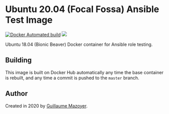 # Ubuntu 20.04 (Focal Fossa) Ansible Test Image

[![Docker Automated build](https://img.shields.io/docker/automated/gmazoyer/ansible-docker-ubuntu2004.svg?maxAge=2592000)](https://hub.docker.com/r/gmazoyer/ansible-docker-ubuntu2004/)
[![](https://images.microbadger.com/badges/image/gmazoyer/ansible-docker-ubuntu2004.svg)](https://microbadger.com/images/gmazoyer/ansible-docker-ubuntu2004 "Get your own image badge on microbadger.com")

Ubuntu 18.04 (Bionic Beaver) Docker container for Ansible role testing.

## Building

This image is built on Docker Hub automatically any time the base container
is rebuilt, and any time a commit is pushed to the `master` branch.

## Author

Created in 2020 by [Guillaume Mazoyer](https://respawner.fr).
